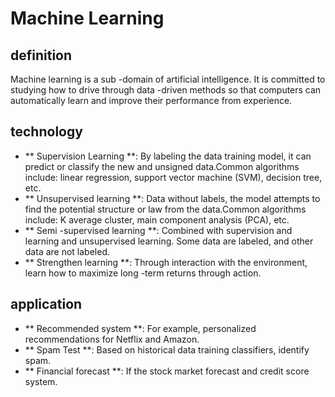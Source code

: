 # Machine Learning

## definition

Machine learning is a sub -domain of artificial intelligence. It is committed to studying how to drive through data -driven methods so that computers can automatically learn and improve their performance from experience.

## technology

- ** Supervision Learning **: By labeling the data training model, it can predict or classify the new and unsigned data.Common algorithms include: linear regression, support vector machine (SVM), decision tree, etc.
- ** Unsupervised learning **: Data without labels, the model attempts to find the potential structure or law from the data.Common algorithms include: K average cluster, main component analysis (PCA), etc.
- ** Semi -supervised learning **: Combined with supervision and learning and unsupervised learning. Some data are labeled, and other data are not labeled.
- ** Strengthen learning **: Through interaction with the environment, learn how to maximize long -term returns through action.

## application

- ** Recommended system **: For example, personalized recommendations for Netflix and Amazon.
- ** Spam Test **: Based on historical data training classifiers, identify spam.
- ** Financial forecast **: If the stock market forecast and credit score system.